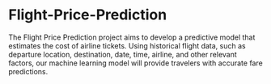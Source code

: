 # Flight-Price-Prediction
 The Flight Price Prediction project aims to develop a predictive model that estimates the cost of airline tickets. Using historical flight data, such as departure location, destination, date, time, airline, and other relevant factors, our machine learning model will provide travelers with accurate fare predictions. 
